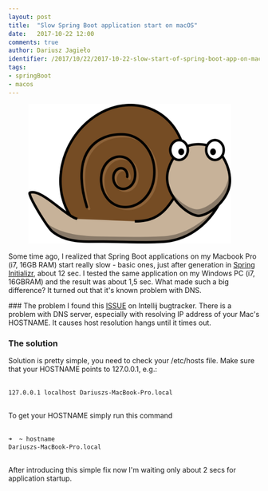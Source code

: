 ```yaml
---
layout: post
title:  "Slow Spring Boot application start on macOS"
date:   2017-10-22 12:00
comments: true
author: Dariusz Jagieło
identifier: /2017/10/22/2017-10-22-slow-start-of-spring-boot-app-on-mac-os.html"
tags:
- springBoot
- macos
---
```

<figure class="aligncenter">
    <a href="slow-start-of-spring-boot-app-on-mac-os.html"><img style="height: 280px; width: 407px;" src="/images/posts/22_10_2017/snail.png" /></a>
</figure>

Some time ago, I realized that Spring Boot applications on my Macbook Pro (i7, 16GB RAM) start really slow - basic ones, just after generation in <a href="https://start.spring.io/">Spring Initializr</a>, about 12 sec. I tested the same application on my Windows PC (i7, 16GBRAM) and the result was about 1,5 sec. What made such a big difference? It turned out that it's known problem with DNS.

<!--more-->
<div class="more"></div>
### The problem
I found this <a href="https://youtrack.jetbrains.com/issue/IDEA-161967">ISSUE</a> on Intellij bugtracker. There is a problem with DNS server, especially with resolving IP address of your Mac's HOSTNAME. It causes host resolution hangs until it times out.

### The solution
Solution is pretty simple, you need to check your /etc/hosts file. Make sure that your HOSTNAME points to 127.0.0.1, e.g.:
<pre>
<code class="language-bash">
127.0.0.1 localhost Dariuszs-MacBook-Pro.local
</code>
</pre>

To get your HOSTNAME simply run this command

<pre>
<code class="language-bash">
➜  ~ hostname
Dariuszs-MacBook-Pro.local
</code>
</pre>

After introducing this simple fix now I'm waiting only about 2 secs for application startup.

